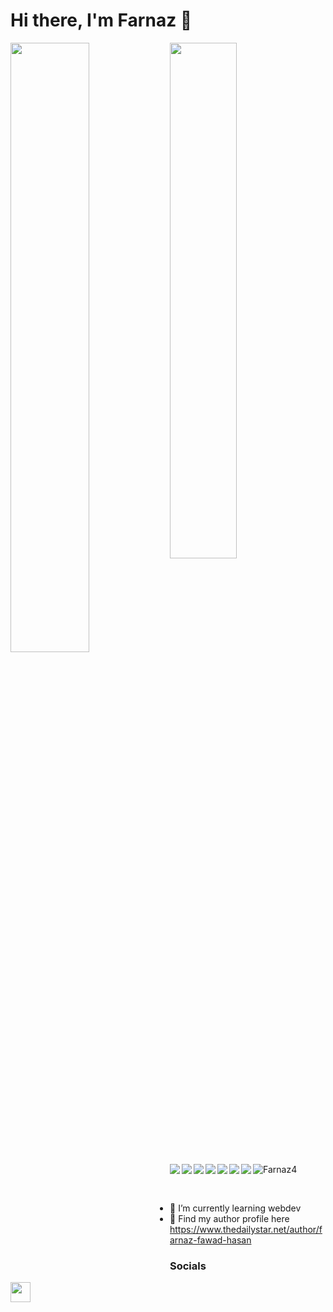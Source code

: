 # Hi there, I'm Farnaz 👋 
<img align="left" width= "50%" src= "https://github-readme-stats.vercel.app/api?username=Farnaz4&rank_icon=github&theme=highcontrast" />
<img align="left" width= "46%" src= "https://github-readme-stats.vercel.app/api/top-langs/?username=Farnaz4&layout=compact&theme=highcontrast" />
<img align="left"  src= "https://img.shields.io/badge/AWS-%23FF9900.svg?style=for-the-badge&logo=amazon-aws&logoColor=white" />
<img align="left"  src= "https://img.shields.io/badge/azure-%230072C6.svg?style=for-the-badge&logo=microsoftazure&logoColor=white" />
<img  align="left" src= "https://img.shields.io/badge/Oracle-F80000?style=for-the-badge&logo=oracle&logoColor=white" />
<img align="left"  src= "https://img.shields.io/badge/java-%23ED8B00.svg?style=for-the-badge&logo=openjdk&logoColor=white" />
<img  align="left" src= "https://img.shields.io/badge/python-3670A0?style=for-the-badge&logo=python&logoColor=ffdd54" />
<img  align="left" src= "https://img.shields.io/badge/javascript-%23323330.svg?style=for-the-badge&logo=javascript&logoColor=%23F7DF1E" />
<img  align="left" src= "https://img.shields.io/badge/react-%2320232a.svg?style=for-the-badge&logo=react&logoColor=%2361DAFB />
<br />
<p align="left"> <img src="https://komarev.com/ghpvc/?username=Farnaz4&label=Profile%20views&color=0e75b6&style=flat" alt="Farnaz4" /> </p>

<br/>

-  🌱 I’m currently learning webdev
-  📝  Find my author profile here https://www.thedailystar.net/author/farnaz-fawad-hasan
  
### Socials

<a href="https://www.linkedin.com/in/farnazfawadhasan/" target="_blank" rel="noreferrer"> <picture> <source media="(prefers-color-scheme: dark)" srcset="https://raw.githubusercontent.com/danielcranney/readme-generator/main/public/icons/socials/linkedin.svg" /> <source media="(prefers-color-scheme: light)" srcset="https://raw.githubusercontent.com/danielcranney/readme-generator/main/public/icons/socials/linkedin.svg" /> <img src="https://raw.githubusercontent.com/danielcranney/readme-generator/main/public/icons/socials/linkedin.svg" width="32" height="32" /> </picture> </a></p>
